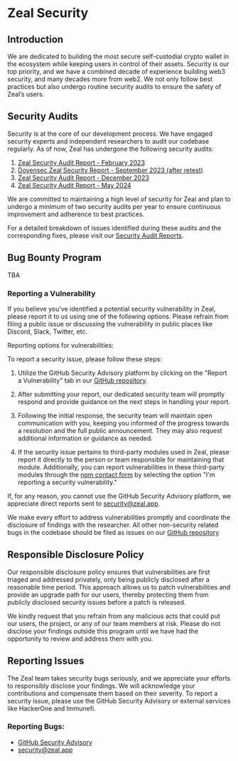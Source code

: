 # Zeal Security

## Introduction

We are dedicated to building the most secure self-custodial crypto wallet in the ecosystem while keeping users in control of their assets. Security is our top priority, and we have a combined decade of experience building web3 security, and many decades more from web2. We not only follow best practices but also undergo routine security audits to ensure the safety of Zeal’s users.

## Security Audits

Security is at the core of our development process. We have engaged security experts and independent researchers to audit our codebase regularly. As of now, Zeal has undergone the following security audits:

1. [Zeal Security Audit Report - February 2023](https://github.com/zealwallet/Wallet/blob/main/audits/Zeal%20Security%20Audit%20Report%20Feb%202023.pdf)
2. [Doyensec Zeal Security Report - September 2023 (after retest)](https://github.com/zealwallet/Wallet/blob/main/audits/Doyensec_Zeal_SecurityReport_Q32023_v5_AfterRetest.pdf)
3. [Zeal Security Audit Report - December 2023](https://github.com/zealwallet/Wallet/blob/main/audits/Zeal%20Security%20Audit%20Report%20Dec%202023.pdf)
4. [Zeal Security Audit Report - May 2024](https://github.com/zealwallet/Wallet/blob/main/audits/Zeal%20Security%20Audit%20Report%20May%202024.pdf)

We are committed to maintaining a high level of security for Zeal and plan to undergo a minimum of two security audits per year to ensure continuous improvement and adherence to best practices.

For a detailed breakdown of issues identified during these audits and the corresponding fixes, please visit our [Security Audit Reports](https://docs.google.com/spreadsheets/d/1A64zcvIzUpeWasUAoAanIE4xxvMOEyps4siuyjqhhQc/edit?usp=sharing).

## Bug Bounty Program

TBA

### Reporting a Vulnerability

If you believe you've identified a potential security vulnerability in Zeal, please report it to us using one of the following options. Please refrain from filing a public issue or discussing the vulnerability in public places like Discord, Slack, Twitter, etc.

Reporting options for vulnerabilities:

To report a security issue, please follow these steps:

1. Utilize the GitHub Security Advisory platform by clicking on the "Report a Vulnerability" tab in our [GitHub repository](https://github.com/zealwallet/zeal/security/advisories/new).

2. After submitting your report, our dedicated security team will promptly respond and provide guidance on the next steps in handling your report.

3. Following the initial response, the security team will maintain open communication with you, keeping you informed of the progress towards a resolution and the full public announcement. They may also request additional information or guidance as needed.

4. If the security issue pertains to third-party modules used in Zeal, please report it directly to the person or team responsible for maintaining that module. Additionally, you can report vulnerabilities in these third-party modules through the [npm contact form](https://www.npmjs.com/support) by selecting the option "I'm reporting a security vulnerability."

If, for any reason, you cannot use the GitHub Security Advisory platform, we appreciate direct reports sent to [security@zeal.app](mailto:security@zeal.app). 

We make every effort to address vulnerabilities promptly and coordinate the disclosure of findings with the researcher. All other non-security related bugs in the codebase should be filed as issues on our [GitHub repository](https://github.com/zealwallet/Wallet/issues)

## Responsible Disclosure Policy

Our responsible disclosure policy ensures that vulnerabilities are first triaged and addressed privately, only being publicly disclosed after a reasonable time period. This approach allows us to patch vulnerabilities and provide an upgrade path for our users, thereby protecting them from publicly disclosed security issues before a patch is released.

We kindly request that you refrain from any malicious acts that could put our users, the project, or any of our team members at risk. Please do not disclose your findings outside this program until we have had the opportunity to review and address them with you.

## Reporting Issues

The Zeal team takes security bugs seriously, and we appreciate your efforts to responsibly disclose your findings. We will acknowledge your contributions and compensate them based on their severity. To report a security issue, please use the GitHub Security Advisory or external services like HackerOne and Immunefi.

### Reporting Bugs:

- [GitHub Security Advisory](https://github.com/zealwallet/zeal/security/advisories/new)
- [security@zeal.app](mailto:security@zeal.app)
